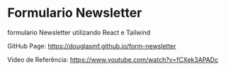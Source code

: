 # Formulario Newsletter

formulario Newsletter utilizando React e Tailwind

GitHub Page:  https://douglasmf.github.io/form-newsletter

Video de Referência: https://www.youtube.com/watch?v=fCXek3APADc
